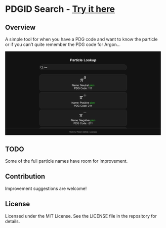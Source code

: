 # PDGID Search - [Try it here](http://pdg.det.je/)

## Overview
A simple tool for when you have a PDG code and want to know the particle or if you can’t quite remember the PDG code for Argon...

![Screenshot of the page](screenshot.png)

## TODO
Some of the full particle names have room for improvement.

## Contribution
Improvement suggestions are welcome!

## License
Licensed under the MIT License. See the LICENSE file in the repository for details.
